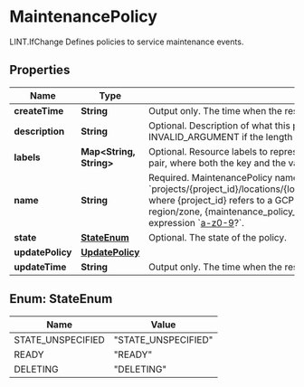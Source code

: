 

# MaintenancePolicy

LINT.IfChange Defines policies to service maintenance events.

## Properties

| Name | Type | Description | Notes |
|------------ | ------------- | ------------- | -------------|
|**createTime** | **String** | Output only. The time when the resource was created. |  [optional] |
|**description** | **String** | Optional. Description of what this policy is for. Create/Update methods return INVALID_ARGUMENT if the length is greater than 512. |  [optional] |
|**labels** | **Map&lt;String, String&gt;** | Optional. Resource labels to represent user provided metadata. Each label is a key-value pair, where both the key and the value are arbitrary strings provided by the user. |  [optional] |
|**name** | **String** | Required. MaintenancePolicy name using the form: &#x60;projects/{project_id}/locations/{location_id}/maintenancePolicies/{maintenance_policy_id}&#x60; where {project_id} refers to a GCP consumer project ID, {location_id} refers to a GCP region/zone, {maintenance_policy_id} must be 1-63 characters long and match the regular expression &#x60;[a-z0-9]([-a-z0-9]*[a-z0-9])?&#x60;. |  [optional] |
|**state** | [**StateEnum**](#StateEnum) | Optional. The state of the policy. |  [optional] |
|**updatePolicy** | [**UpdatePolicy**](UpdatePolicy.md) |  |  [optional] |
|**updateTime** | **String** | Output only. The time when the resource was updated. |  [optional] |



## Enum: StateEnum

| Name | Value |
|---- | -----|
| STATE_UNSPECIFIED | &quot;STATE_UNSPECIFIED&quot; |
| READY | &quot;READY&quot; |
| DELETING | &quot;DELETING&quot; |



